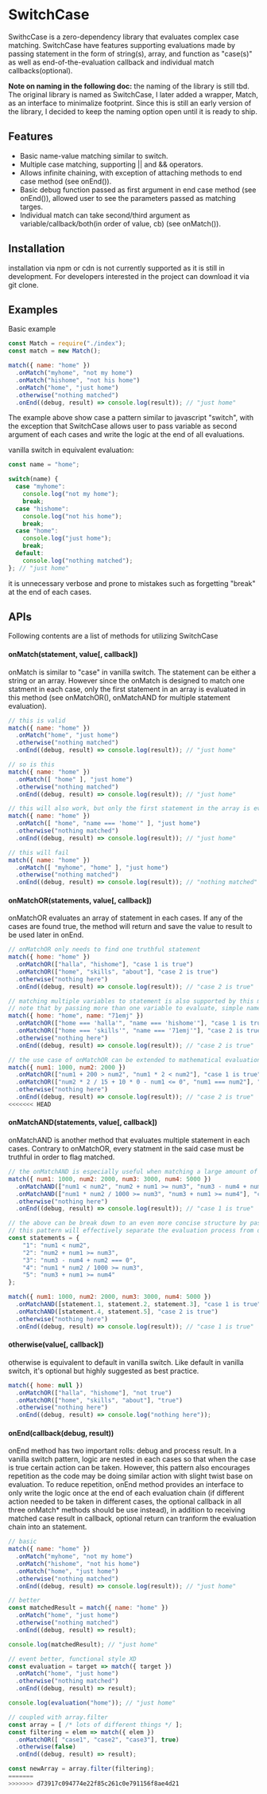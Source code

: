 # SwitchCase
SwithcCase is a zero-dependency library that evaluates complex case matching. SwitchCase have features supporting evaluations made by passing statement in the form of string(s), array, and function as "case(s)" as well as end-of-the-evaluation callback and individual match callbacks(optional). 

<strong>Note on naming in the following doc:</strong> the naming of the library is still tbd. The original library is named as SwitchCase, I later added a wrapper, Match, as an interface to minimalize footprint. Since this is still an early version of the library, I decided to keep the naming option open until it is ready to ship.

## Features
* Basic name-value matching similar to switch.
* Multiple case matching, supporting || and && operators.
* Allows infinite chaining, with exception of attaching methods to end case method (see onEnd()).
* Basic debug function passed as first argument in end case method (see onEnd()), allowed user to see the parameters passed as matching targes.
* Individual match can take second/third argument as variable/callback/both(in order of value, cb) (see onMatch()).

## Installation
installation via npm or cdn is not currently supported as it is still in development.
For developers interested in the project can download it via git clone.

## Examples
Basic example

``` javascript
const Match = require("./index");
const match = new Match();

match({ name: "home" })
  .onMatch("myhome", "not my home")
  .onMatch("hishome", "not his home")
  .onMatch("home", "just home")
  .otherwise("nothing matched")
  .onEnd((debug, result) => console.log(result)); // "just home"
``` 

The example above show case a pattern similar to javascript "switch", with the exception that SwitchCase allows user to pass variable as second argument of each cases and write the logic at the end of all evaluations.

vanilla switch in equivalent evaluation:
``` javascript
const name = "home";

switch(name) {
  case "myhome":
    console.log("not my home");
    break;
  case "hishome":
    console.log("not his home");
    break;
  case "home":
    console.log("just home");
    break;
  default: 
    console.log("nothing matched");
}; // "just home"
```
it is unnecessary verbose and prone to mistakes such as forgetting "break" at the end of each cases.


## APIs
Following contents are a list of methods for utilizing SwitchCase

#### onMatch(statement, value[, callback])
onMatch is similar to "case" in vanilla switch. The statement can be either a string or an array. However since the onMatch is designed to match one statment in each case, only the first statement in an array is evaluated in this method (see onMatchOR(), onMatchAND for multiple statement evaluation).

``` javascript
// this is valid
match({ name: "home" })
  .onMatch("home", "just home")
  .otherwise("nothing matched")
  .onEnd((debug, result) => console.log(result)); // "just home"

// so is this
match({ name: "home" })
  .onMatch([ "home" ], "just home")
  .otherwise("nothing matched")
  .onEnd((debug, result) => console.log(result)); // "just home"

// this will also work, but only the first statement in the array is evaluated
match({ name: "home" })
  .onMatch([ "home", "name === 'home'" ], "just home")
  .otherwise("nothing matched")
  .onEnd((debug, result) => console.log(result)); // "just home"

// this will fail
match({ name: "home" })
  .onMatch([ "myhome", "home" ], "just home")
  .otherwise("nothing matched")
  .onEnd((debug, result) => console.log(result)); // "nothing matched"
```

#### onMatchOR(statements, value[, callback])
onMatchOR evaluates an array of statement in each cases. If any of the cases are found true, the method will return and save the value to result to be used later in onEnd.

``` javascript
// onMatchOR only needs to find one truthful statement
match({ home: "home" })
  .onMatchOR(["halla", "hishome"], "case 1 is true")
  .onMatchOR(["home", "skills", "about"], "case 2 is true")
  .otherwise("nothing here")
  .onEnd((debug, result) => console.log(result)); // "case 2 is true"

// matching multiple variables to statement is also supported by this method
// note that by passing more than one variable to evaluate, simple name-value is not supported
match({ home: "home", name: "71emj" })
  .onMatchOR(["home === 'halla'", "name === 'hishome'"], "case 1 is true")
  .onMatchOR(["home === 'skills'", "name === '71emj'"], "case 2 is true")
  .otherwise("nothing here")
  .onEnd((debug, result) => console.log(result)); // "case 2 is true"

// the use case of onMatchOR can be extended to mathematical evaluations
match({ num1: 1000, num2: 2000 })
  .onMatchOR(["num1 + 200 > num2", "num1 * 2 < num2"], "case 1 is true")
  .onMatchOR(["num2 * 2 / 15 + 10 * 0 - num1 <= 0", "num1 === num2"], "case 2 is true")
  .otherwise("nothing here")
  .onEnd((debug, result) => console.log(result)); // "case 2 is true"
<<<<<<< HEAD
```

#### onMatchAND(statements, value[, callback])
onMatchAND is another method that evaluates multiple statement in each cases. Contrary to onMatchOR, every statment in the said case must be truthful in order to flag matched.

``` javascript
// the onMatchAND is especially useful when matching a large amount of cases that needs to be true
match({ num1: 1000, num2: 2000, num3: 3000, num4: 5000 })
  .onMatchAND(["num1 < num2", "num2 + num1 >= num3", "num3 - num4 + num2 === 0"], "case 1 is true")
  .onMatchAND(["num1 * num2 / 1000 >= num3", "num3 + num1 >= num4"], "case 2 is true")
  .otherwise("nothing here")
  .onEnd((debug, result) => console.log(result)); // "case 1 is true"

// the above can be break down to an even more concise structure by passing statements as variables
// this pattern will effectively separate the evaluation process from definition (unlike switch or nested if/else)
const statements = {
	"1": "num1 < num2",
	"2": "num2 + num1 >= num3",
	"3": "num3 - num4 + num2 === 0",
	"4": "num1 * num2 / 1000 >= num3",
	"5": "num3 + num1 >= num4"
};

match({ num1: 1000, num2: 2000, num3: 3000, num4: 5000 })
  .onMatchAND([statement.1, statement.2, statement.3], "case 1 is true")
  .onMatchAND([statement.4, statement.5], "case 2 is true")
  .otherwise("nothing here")
  .onEnd((debug, result) => console.log(result)); // "case 1 is true"
```

#### otherwise(value[, callback])
otherwise is equivalent to default in vanilla switch. Like default in vanilla switch, it's optional but highly suggested as best practice.

``` javascript
match({ home: null })
  .onMatchOR(["halla", "hishome"], "not true")
  .onMatchOR(["home", "skills", "about"], "true")
  .otherwise("nothing here")
  .onEnd((debug, result) =>	console.log("nothing here"));
```

#### onEnd(callback(debug, result))
onEnd method has two important rolls: debug and process result. In a vanilla switch pattern, logic are nested in each cases so that when the case is true certain action can be taken. However, this pattern also encourages repetition as the code may be doing similar action with slight twist base on evaluation. To reduce repetition, onEnd method provides an interface to only write the logic once at the end of each evaluation chain (if different action needed to be taken in different cases, the optional callback in all three onMatch* methods should be use instead), in addition to receiving matched case result in callback, optional return can tranform the evaluation chain into an statement.

``` javascript
// basic
match({ name: "home" })
  .onMatch("myhome", "not my home")
  .onMatch("hishome", "not his home")
  .onMatch("home", "just home")
  .otherwise("nothing matched")
  .onEnd((debug, result) => console.log(result)); // "just home"

// better
const matchedResult = match({ name: "home" })
  .onMatch("home", "just home")
  .otherwise("nothing matched")
  .onEnd((debug, result) => result);

console.log(matchedResult); // "just home"

// event better, functional style XD
const evaluation = target => match({ target })
  .onMatch("home", "just home")
  .otherwise("nothing matched")
  .onEnd((debug, result) => result);

console.log(evaluation("home")); // "just home"

// coupled with array.filter
const array = [ /* lots of different things */ ];
const filtering = elem => match({ elem })
  .onMatchOR([ "case1", "case2", "case3"], true)
  .otherwise(false)
  .onEnd((debug, result) => result);

const newArray = array.filter(filtering);
=======
>>>>>>> d73917c094774e22f85c261c0e791156f8ae4d21
```

